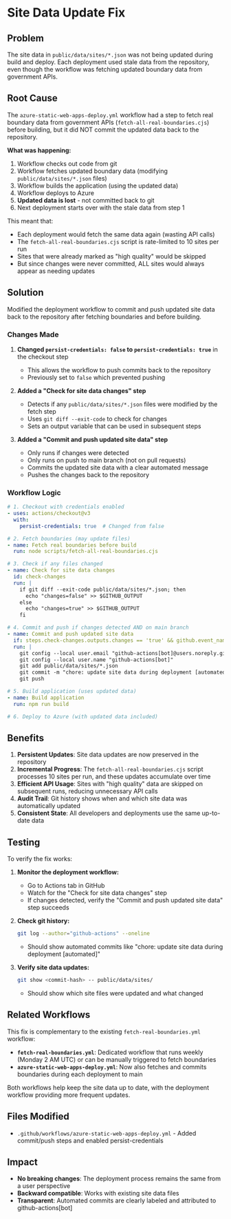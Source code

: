 # Site Data Update Fix

## Problem

The site data in `public/data/sites/*.json` was not being updated during build and deploy. Each deployment used stale data from the repository, even though the workflow was fetching updated boundary data from government APIs.

## Root Cause

The `azure-static-web-apps-deploy.yml` workflow had a step to fetch real boundary data from government APIs (`fetch-all-real-boundaries.cjs`) before building, but it did NOT commit the updated data back to the repository.

**What was happening:**
1. Workflow checks out code from git
2. Workflow fetches updated boundary data (modifying `public/data/sites/*.json` files)
3. Workflow builds the application (using the updated data)
4. Workflow deploys to Azure
5. **Updated data is lost** - not committed back to git
6. Next deployment starts over with the stale data from step 1

This meant that:
- Each deployment would fetch the same data again (wasting API calls)
- The `fetch-all-real-boundaries.cjs` script is rate-limited to 10 sites per run
- Sites that were already marked as "high quality" would be skipped
- But since changes were never committed, ALL sites would always appear as needing updates

## Solution

Modified the deployment workflow to commit and push updated site data back to the repository after fetching boundaries and before building.

### Changes Made

1. **Changed `persist-credentials: false` to `persist-credentials: true`** in the checkout step
   - This allows the workflow to push commits back to the repository
   - Previously set to `false` which prevented pushing

2. **Added a "Check for site data changes" step**
   - Detects if any `public/data/sites/*.json` files were modified by the fetch step
   - Uses `git diff --exit-code` to check for changes
   - Sets an output variable that can be used in subsequent steps

3. **Added a "Commit and push updated site data" step**
   - Only runs if changes were detected
   - Only runs on push to main branch (not on pull requests)
   - Commits the updated site data with a clear automated message
   - Pushes the changes back to the repository

### Workflow Logic

```yaml
# 1. Checkout with credentials enabled
- uses: actions/checkout@v3
  with:
    persist-credentials: true  # Changed from false

# 2. Fetch boundaries (may update files)
- name: Fetch real boundaries before build
  run: node scripts/fetch-all-real-boundaries.cjs

# 3. Check if any files changed
- name: Check for site data changes
  id: check-changes
  run: |
    if git diff --exit-code public/data/sites/*.json; then
      echo "changes=false" >> $GITHUB_OUTPUT
    else
      echo "changes=true" >> $GITHUB_OUTPUT
    fi

# 4. Commit and push if changes detected AND on main branch
- name: Commit and push updated site data
  if: steps.check-changes.outputs.changes == 'true' && github.event_name == 'push' && github.ref == 'refs/heads/main'
  run: |
    git config --local user.email "github-actions[bot]@users.noreply.github.com"
    git config --local user.name "github-actions[bot]"
    git add public/data/sites/*.json
    git commit -m "chore: update site data during deployment [automated]"
    git push

# 5. Build application (uses updated data)
- name: Build application
  run: npm run build

# 6. Deploy to Azure (with updated data included)
```

## Benefits

1. **Persistent Updates**: Site data updates are now preserved in the repository
2. **Incremental Progress**: The `fetch-all-real-boundaries.cjs` script processes 10 sites per run, and these updates accumulate over time
3. **Efficient API Usage**: Sites with "high quality" data are skipped on subsequent runs, reducing unnecessary API calls
4. **Audit Trail**: Git history shows when and which site data was automatically updated
5. **Consistent State**: All developers and deployments use the same up-to-date data

## Testing

To verify the fix works:

1. **Monitor the deployment workflow:**
   - Go to Actions tab in GitHub
   - Watch for the "Check for site data changes" step
   - If changes detected, verify the "Commit and push updated site data" step succeeds

2. **Check git history:**
   ```bash
   git log --author="github-actions" --oneline
   ```
   - Should show automated commits like "chore: update site data during deployment [automated]"

3. **Verify site data updates:**
   ```bash
   git show <commit-hash> -- public/data/sites/
   ```
   - Should show which site files were updated and what changed

## Related Workflows

This fix is complementary to the existing `fetch-real-boundaries.yml` workflow:
- **`fetch-real-boundaries.yml`**: Dedicated workflow that runs weekly (Monday 2 AM UTC) or can be manually triggered to fetch boundaries
- **`azure-static-web-apps-deploy.yml`**: Now also fetches and commits boundaries during each deployment to main

Both workflows help keep the site data up to date, with the deployment workflow providing more frequent updates.

## Files Modified

- `.github/workflows/azure-static-web-apps-deploy.yml` - Added commit/push steps and enabled persist-credentials

## Impact

- **No breaking changes**: The deployment process remains the same from a user perspective
- **Backward compatible**: Works with existing site data files
- **Transparent**: Automated commits are clearly labeled and attributed to github-actions[bot]

